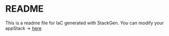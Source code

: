 # README
This is a readme file for IaC generated with StackGen.
You can modify your appStack -> [here](http://main.dev.stackgen.com/appstacks/630494e5-2090-47f4-a1ed-d6e4edabc579)

